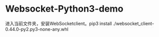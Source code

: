 # Websocket-Python3-demo

进入当前文件夹，安装WebSocketclient。pip3 install ./websocket_client-0.44.0-py2.py3-none-any.whl

